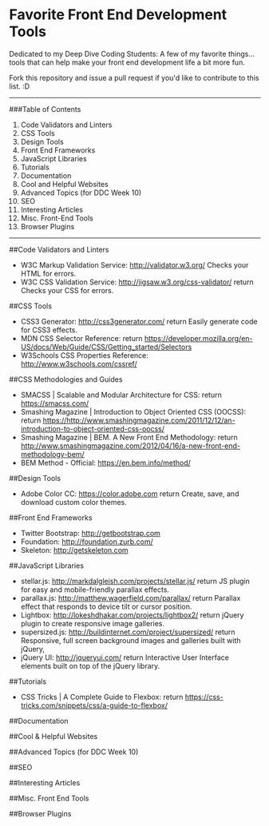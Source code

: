 # Favorite Front End Development Tools
Dedicated to my Deep Dive Coding Students:
A few of my favorite things... tools that can help make your front end development life a bit more fun.

Fork this repository and issue a pull request if you'd like to contribute to this list. :D
***
###Table of Contents
1. Code Validators and Linters
2. CSS Tools
3. Design Tools
4. Front End Frameworks
5. JavaScript Libraries
6. Tutorials
7. Documentation
8. Cool and Helpful Websites
9. Advanced Topics (for DDC Week 10)
10. SEO
11. Interesting Articles
12. Misc. Front-End Tools
13. Browser Plugins

***

##Code Validators and Linters
- W3C Markup Validation Service: <http://validator.w3.org/>
  Checks your HTML for errors.
- W3C CSS Validation Service: <http://jigsaw.w3.org/css-validator/>  return
  Checks your CSS for errors.

##CSS Tools
- CSS3 Generator: <http://css3generator.com/>  return
Easily generate code for CSS3 effects.
- MDN CSS Selector Reference:  return
<https://developer.mozilla.org/en-US/docs/Web/Guide/CSS/Getting_started/Selectors>
- W3Schools CSS Properties Reference: <http://www.w3schools.com/cssref/>

##CSS Methodologies and Guides
- SMACSS | Scalable and Modular Architecture for CSS:  return
<https://smacss.com/>
- Smashing Magazine | Introduction to Object Oriented CSS (OOCSS):  return
<https://http://www.smashingmagazine.com/2011/12/12/an-introduction-to-object-oriented-css-oocss/>
- Smashing Magazine | BEM. A New Front End Methodology:  return
<http://www.smashingmagazine.com/2012/04/16/a-new-front-end-methodology-bem/>
- BEM Method - Official: <https://en.bem.info/method/>

##Design Tools
- Adobe Color CC: <https://color.adobe.com>  return
Create, save, and download custom color themes.

##Front End Frameworks
- Twitter Bootstrap: <http://getbootstrap.com>
- Foundation: <http://foundation.zurb.com/>
- Skeleton: <http://getskeleton.com>

##JavaScript Libraries
- stellar.js: <http://markdalgleish.com/projects/stellar.js/>  return
JS plugin for easy and mobile-friendly parallax effects.
- parallax.js: <http://matthew.wagerfield.com/parallax/>  return
Parallax effect that responds to device tilt or cursor position.
- Lightbox: <http://lokeshdhakar.com/projects/lightbox2/>  return
jQuery plugin to create responsive image galleries.
- supersized.js: <http://buildinternet.com/project/supersized/>  return
Responsive, full screen background images and galleries built with jQuery,
- jQuery UI: <http://jqueryui.com/>  return
Interactive User Interface elements built on top of the jQuery library.

##Tutorials
- CSS Tricks | A Complete Guide to Flexbox:  return
<https://css-tricks.com/snippets/css/a-guide-to-flexbox/>

##Documentation

##Cool & Helpful Websites

##Advanced Topics (for DDC Week 10)

##SEO

##Interesting Articles

##Misc. Front End Tools

##Browser Plugins